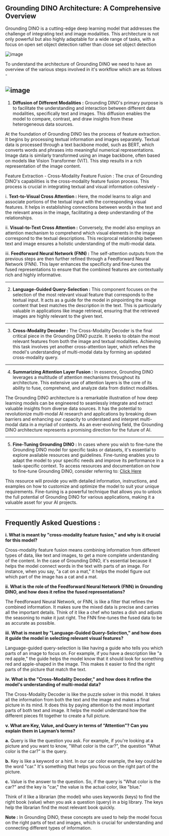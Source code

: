 ## Grounding DINO Architecture: A Comprehensive Overview

Grounding DINO is a cutting-edge deep learning model that addresses the challenge of integrating text and image modalities. This architecture is not only powerful but also 
highly adaptable for a wide range of tasks, with a focus on open set object detection rather than close set object detection

![image](https://drive.google.com/uc?export=view&id=1RZ47aqnyGkeFEijq9H0SSe5A81njbHHp) 

To understand the architecture of Grounding DINO we need to have an overview of the various steps involved in it's workflow which are as follows -

![image](https://drive.google.com/uc?export=view&id=15TvSiCXGftr3ygfFzD6d5xzOgb_sqOZf) 
---

1. **Diffusion of Different Modalities :** Grounding DINO's primary purpose is to facilitate the understanding and interaction between different data modalities, specifically text and images. This diffusion enables the model to compare, contrast, and draw insights from these heterogeneous data sources.

At the foundation of Grounding DINO lies the process of feature extraction. It begins by processing textual information and images separately. Textual data is processed through a 
text backbone model, such as BERT, which converts words and phrases into meaningful numerical representations. Image data is similarly transformed using an image backbone, often 
based on models like Vision Transformer (ViT). This step results in a rich representation of the image content.

Feature Extraction - Cross-Modality Feature Fusion : The crux of Grounding DINO's capabilities is the cross-modality feature fusion process. This process is crucial in 
integrating textual and visual information cohesively -

i. **Text-to-Visual Cross Attention :** Here, the model learns to align and associate portions of the textual input with the corresponding visual features. It helps in establishing 
connections between words in the text and the relevant areas in the image, facilitating a deep understanding of the relationships.

ii. **Visual-to-Text Cross Attention :** Conversely, the model also employs an attention mechanism to comprehend which visual elements in the image correspond to the textual 
descriptions. This reciprocal relationship between text and image ensures a holistic understanding of the multi-modal data.

iii. **Feedforward Neural Network (FNN) :** The self-attention outputs from the previous steps are then further refined through a Feedforward Neural Network (FNN). This layer 
enhances the specificity and fine-tunes the fused representations to ensure that the combined features are contextually rich and highly informative.

---

2. **Language-Guided Query-Selection :** This component focuses on the selection of the most relevant visual feature that corresponds to the textual input. It acts as a guide for 
the model in pinpointing the image content that best matches the description in the text. This is particularly valuable in applications like image retrieval, ensuring that the 
retrieved images are highly relevant to the given text.

---

3. **Cross-Modality Decoder :** The Cross-Modality Decoder is the final critical piece in the Grounding DINO puzzle. It seeks to obtain the most relevant features from both the image and textual modalities. 
Achieving this task involves yet another cross-attention layer, which refines the model's understanding of multi-modal data by forming an updated cross-modality query.

---

4. **Summarizing Attention Layer Fusion :** In essence, Grounding DINO leverages a multitude of attention mechanisms throughout its architecture. This extensive use of attention layers is the core of its ability to fuse, comprehend, and analyze data from distinct modalities.

The Grounding DINO architecture is a remarkable illustration of how deep learning models can be engineered to seamlessly integrate and extract valuable insights from diverse 
data sources. It has the potential to revolutionize multi-modal AI research and applications by breaking down barriers and enhancing our capacity to understand and interpret 
multi-modal data in a myriad of contexts. As an ever-evolving field, the Grounding DINO architecture represents a promising direction for the future of AI.

---

5. **Fine-Tuning Grounding DINO :** In cases where you wish to fine-tune the Grounding DINO model for specific tasks or datasets, it's essential to explore available resources and 
guidelines. Fine-tuning enables you to adapt the model to your specific needs and improve its performance in a task-specific context. To access resources and documentation 
on how to fine-tune Grounding DINO, consider referring to: [Click Here](https://github.com/IDEA-Research/GroundingDINO/issues/228)

This resource will provide you with detailed information, instructions, and examples on how to customize and optimize the model to suit your unique requirements. 
Fine-tuning is a powerful technique that allows you to unlock the full potential of Grounding DINO for various applications, making it a valuable asset for your AI projects.

---

## Frequently Asked Questions :

**i. What is meant by "cross-modality feature fusion," and why is it crucial for this model?**

Cross-modality feature fusion means combining information from different types of data, like text and images, to get a more complete understanding of the content. In the case of Grounding DINO, it's essential because it helps the model connect words in the text with parts of an image. For instance, when you say, "a cat on a mat," it helps the model figure out which part of the image has a cat and a mat.

**ii. What is the role of the Feedforward Neural Network (FNN) in Grounding DINO, and how does it refine the fused representations?**

The Feedforward Neural Network, or FNN, is like a filter that refines the combined information. It makes sure the mixed data is precise and carries all the important details. Think of it like a chef who tastes a dish and adjusts the seasoning to make it just right. The FNN fine-tunes the fused data to be as accurate as possible.

**iii. What is meant by "Language-Guided Query-Selection," and how does it guide the model in selecting relevant visual features?**

Language-guided query-selection is like having a guide who tells you which parts of an image to focus on. For example, if you have a description like "a red apple," the guide helps the model know that it should look for something red and apple-shaped in the image. This makes it easier to find the right parts of the picture that match the text.

**iv. What is the "Cross-Modality Decoder," and how does it refine the model's understanding of multi-modal data?**

The Cross-Modality Decoder is like the puzzle solver in this model. It takes all the information from both the text and the image and makes a final picture in its mind. It does this by paying attention to the most important parts of both text and image. It helps the model understand how the different pieces fit together to create a full picture.

**v. What are Key, Value, and Query in terms of “Attention”? Can you explain them in Layman’s terms?**

**a.** Query is like the question you ask. For example, if you're looking at a picture and you want to know, "What color is the car?", the question "What color is the car?" is the query.

**b.** Key is like a keyword or a hint. In our car color example, the key could be the word "car." It's something that helps you focus on the right part of the picture.

**c.** Value is the answer to the question. So, if the query is "What color is the car?" and the key is "car," the value is the actual color, like "blue."

Think of it like a librarian (the model) who uses keywords (keys) to find the right book (value) when you ask a question (query) in a big library. The keys help the librarian find the most relevant book quickly.

**Note :** In Grounding DINO, these concepts are used to help the model focus on the right parts of text and images, which is crucial for understanding and connecting different types of information.
